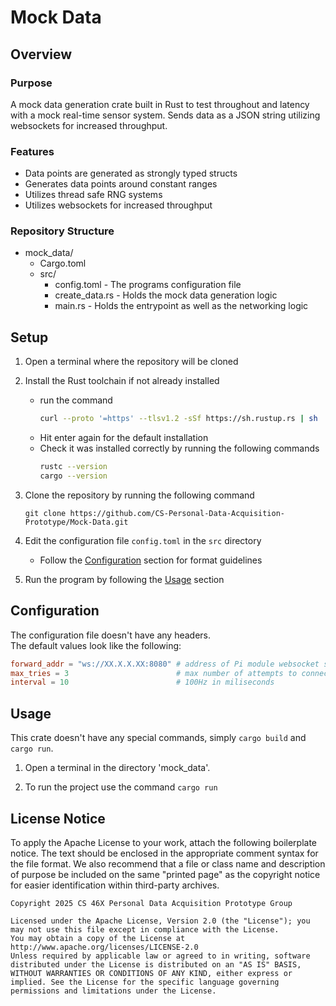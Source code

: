 # Mock Data
## Overview
### Purpose
A mock data generation crate built in Rust to test throughout and latency with a mock real-time sensor system. Sends data as a JSON string utilizing websockets for increased throughput.

### Features
- Data points are generated as strongly typed structs
- Generates data points around constant ranges
- Utilizes thread safe RNG systems
- Utilizes websockets for increased throughput

### Repository Structure
- mock_data/
    - Cargo.toml
    - src/
        - config.toml - The programs configuration file
        - create_data.rs - Holds the mock data generation logic
        - main.rs - Holds the entrypoint as well as the networking logic

## Setup
1. Open a terminal where the repository will be cloned

2. Install the Rust toolchain if not already installed
   - run the command
      ```bash
      curl --proto '=https' --tlsv1.2 -sSf https://sh.rustup.rs | sh
      ```
   - Hit enter again for the default installation
   - Check it was installed correctly by running the following commands
      ```bash
      rustc --version
      cargo --version
      ```

3. Clone the repository by running the following command
   ```git
   git clone https://github.com/CS-Personal-Data-Acquisition-Prototype/Mock-Data.git
   ```

4. Edit the configuration file `config.toml` in the `src` directory
   - Follow the [Configuration](#configuration) section for format guidelines

5. Run the program by following the [Usage](#usage) section

## Configuration
The configuration file doesn't have any headers.<br>
The default values look like the following:
```toml
forward_addr = "ws://XX.X.X.XX:8080" # address of Pi module websocket server
max_tries = 3                        # max number of attempts to connect to the server
interval = 10                        # 100Hz in miliseconds
```

## Usage
This crate doesn't have any special commands, simply `cargo build` and `cargo run`.

1. Open a terminal in the directory 'mock_data'.

2. To run the project use the command `cargo run`

## License Notice
To apply the Apache License to your work, attach the following boilerplate notice. The text should be enclosed in the appropriate comment syntax for the file format. We also recommend that a file or class name and description of purpose be included on the same "printed page" as the copyright notice for easier identification within third-party archives.

    Copyright 2025 CS 46X Personal Data Acquisition Prototype Group
    
    Licensed under the Apache License, Version 2.0 (the "License"); you may not use this file except in compliance with the License. 
    You may obtain a copy of the License at http://www.apache.org/licenses/LICENSE-2.0
    Unless required by applicable law or agreed to in writing, software distributed under the License is distributed on an "AS IS" BASIS, WITHOUT WARRANTIES OR CONDITIONS OF ANY KIND, either express or implied. See the License for the specific language governing permissions and limitations under the License.
